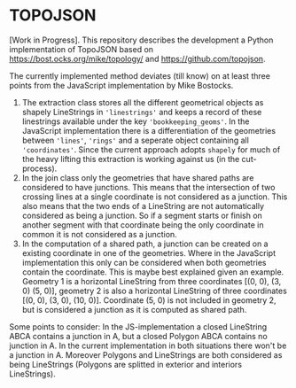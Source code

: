 # TOPOJSON

[Work in Progress]. This repository describes the development a Python implementation of TopoJSON based on https://bost.ocks.org/mike/topology/ and https://github.com/topojson.

The currently implemented method deviates (till know) on at least three points from the JavaScript implementation by Mike Bostocks.
1. The extraction class stores all the different geometrical objects as shapely LineStrings in `'linestrings'` and keeps a record of these linestrings available under the key `'bookkeeping_geoms'`. In the JavaScript implementation there is a differentiation of the geometries between `'lines'`, `'rings'` and a seperate object containing all `'coordinates'`. Since the current approach adopts `shapely` for much of the heavy lifting this extraction is working against us (in the cut-process).
2. In the join class only the geometries that have shared paths are considered to have junctions. This means that the intersection of two crossing lines at a single coordinate is not considered as a junction. This also means that the two ends of a LineString are not automatically considered as being a junction. So if a segment starts or finish on another segment with that coordinate being the only coordinate in common it is not considered as a junction.
3. In the computation of a shared path, a junction can be created on a existing coordinate in one of the geometries. Where in the JavaScript implementation this only can be considered when both geometries contain the coordinate. This is maybe best explained given an example. Geometry 1 is a horizontal LineString from three coordinates [(0, 0), (3, 0) (5, 0)], geometry 2 is also a horizontal LineString of three coordinates [(0, 0), (3, 0), (10, 0)]. Coordinate (5, 0) is not included in geometry 2, but is considered a junction as it is computed as shared path.

Some points to consider:
In the JS-implementation a closed LineString ABCA contains a junction in A, but a closed Polygon ABCA contains no junction in A. In the current implementation in both situations there won't be a junction in A. Moreover Polygons and LineStrings are both considered as being LineStrings (Polygons are splitted in exterior and interiors LineStrings).